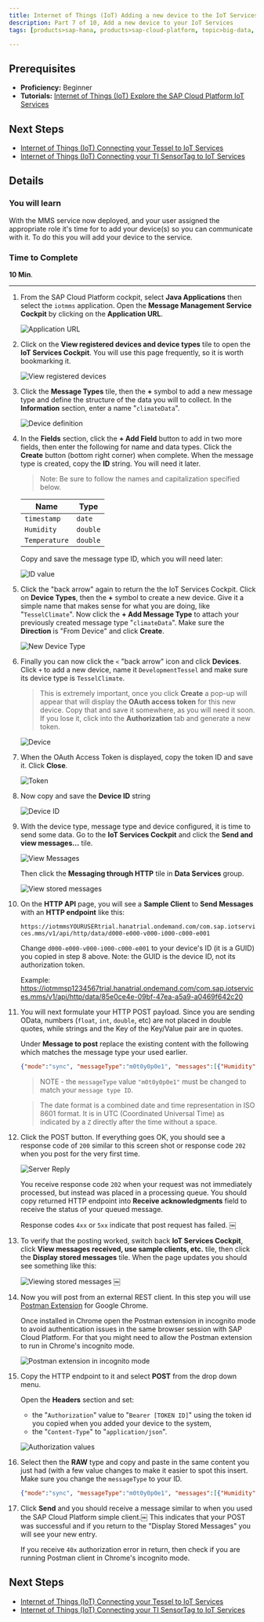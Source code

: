 ```yaml
---
title: Internet of Things (IoT) Adding a new device to the IoT Services
description: Part 7 of 10, Add a new device to your IoT Services
tags: [products>sap-hana, products>sap-cloud-platform, topic>big-data, topic>internet-of-things, tutorial>beginner ]

---
```


## Prerequisites  
 - **Proficiency:** Beginner
 - **Tutorials:** [Internet of Things (IoT) Explore the SAP Cloud Platform IoT Services](http://www.sap.com/developer/tutorials/iot-part6-hcp-services.html)


## Next Steps
- [Internet of Things (IoT) Connecting your Tessel to IoT Services](http://www.sap.com/developer/tutorials/iot-part8-hcp-services-tessel.html)
- [Internet of Things (IoT) Connecting your TI SensorTag to IoT Services](http://www.sap.com/developer/tutorials/iot-part11-hcp-services-ti.html)

## Details
### You will learn  
With the MMS service now deployed, and your user assigned the appropriate role it's time for to add your device(s) so you can communicate with it. To do this you will add your device to the service.

### Time to Complete
**10 Min**.

---

1. From the SAP Cloud Platform cockpit, select **Java Applications** then select the `iotmms` application. Open the **Message Management Service Cockpit** by clicking on the **Application URL**.

    ![Application URL](p7_1.png)

2. Click on the **View registered devices and device types** tile to open the **IoT Services Cockpit**. You will use this page frequently, so it is worth bookmarking it.

    ![View registered devices](p7_2.png)

3. Click the **Message Types** tile, then the **+** symbol to add a new message type and define the structure of the data you will to collect. In the **Information** section, enter a name "`climateData`".

    ![Device definition](p7_4.png)

4. In the **Fields** section, click the **+ Add Field** button to add in two more fields, then enter the following for name and data types. Click the **Create** button (bottom right corner) when complete. When the message type is created, copy the **ID** string. You will need it later.

    > Note: Be sure to follow the names and capitalization specified below.

    Name            | Type
    --------------- | -------------
    `timestamp`     | `date`
    `Humidity`      | `double`
    `Temperature`   | `double`

    Copy and save the message type ID, which you will need later:

    ![ID value](p7_5b.png)

5. Click the "back arrow" again to return the the IoT Services Cockpit. Click on **Device Types**, then the **+** symbol to create a new device. Give it a simple name that makes sense for what you are doing, like "`TesselClimate`". Now click the  **+ Add Message Type** to attach your previously created message type "`climateData`". Make sure the **Direction** is "From Device" and click **Create**.

    ![New Device Type](p7_3.png)

6. Finally you can now click the `<` "back arrow" icon and click **Devices**. Click `+` to add a new device, name it `DevelopmentTessel` and make sure its device type is `TesselClimate`.

    > This is extremely important, once you click **Create** a pop-up will appear that will display the **OAuth access token** for this new device. Copy that and save it somewhere, as you will need it soon.  If you lose it, click into the **Authorization** tab and generate a new token.

    ![Device](p7_6.png)

7. When the OAuth Access Token is displayed, copy the token ID and save it. Click **Close**.

    ![Token](p7_7.png)

8. Now copy and save the **Device ID** string

    ![Device ID](p7_8.png)

9. With the device type, message type and device configured, it is time to send some data. Go to the **IoT Services Cockpit** and click the **Send and view messages...** tile.

    ![View Messages](p7_9a.png)

    Then click the **Messaging through HTTP** tile in **Data Services** group.

    ![View stored messages](p7_9b.png)

10. On the **HTTP API** page, you will see a **Sample Client** to **Send Messages** with an **HTTP endpoint** like this:

    `https://iotmmsYOURUSERtrial.hanatrial.ondemand.com/com.sap.iotservices.mms/v1/api/http/data/d000-e000-v000-i000-c000-e001`

    Change `d000-e000-v000-i000-c000-e001` to your device's ID (it is a GUID) you copied in step 8 above. Note: the GUID is the device ID, not its authorization token.

    Example: https://iotmmsp1234567trial.hanatrial.ondemand.com/com.sap.iotservices.mms/v1/api/http/data/85e0ce4e-09bf-47ea-a5a9-a0469f642c20

11. You will next formulate your HTTP POST payload. Since you are sending OData, numbers (`float`, `int`, `double`, etc) are not placed in double quotes, while strings and the Key of the Key/Value pair are in quotes.

    Under **Message to post** replace the existing content with the following which matches the message type your used earlier.

    ```json
    {"mode":"sync", "messageType":"m0t0y0p0e1", "messages":[{"Humidity":25.7, "Temperature": 21.5, "timestamp":"2016-11-15T08:45:37.930Z"}]}
    ```

    > NOTE - the `messageType` value `"m0t0y0p0e1"` must be changed to match your `message type ID`.

    > The date format is a combined date and time representation in ISO 8601 format. It is in UTC (Coordinated Universal Time) as indicated by a `Z` directly after the time without a space.

12. Click the POST button. If everything goes OK, you should see a response code of `200` similar to this screen shot or response code `202` when you post for the very first time.

    ![Server Reply](p7_12.png)

    You receive response code `202` when your request was not immediately processed, but instead was placed in a processing queue. You should copy returned HTTP endpoint into **Receive acknowledgments** field to receive the status of your queued message.

    Response codes `4xx` or `5xx` indicate that post request has failed.
￼
13. To verify that the posting worked, switch back **IoT Services Cockpit**, click **View messages received, use sample clients, etc.** tile, then click the **Display stored messages** tile. When the page updates you should see something like this:

    ![Viewing stored messages](p7_13.png)
￼

14. Now you will post from an external REST client. In this step you will use [Postman Extension](https://chrome.google.com/webstore/detail/postman/fhbjgbiflinjbdggehcddcbncdddomop) for Google Chrome.

    Once installed in Chrome open the Postman extension in incognito mode to avoid authentication issues in the same browser session with SAP Cloud Platform. For that you might need to allow the Postman extension to run in Chrome's incognito mode.

    ![Postman extension in incognito mode](p7_14v.png)

15. Copy the HTTP endpoint to it and select **POST** from the drop down menu.

    Open the **Headers** section and set:

    - the "`Authorization`" value to "`Bearer [TOKEN ID]`" using the token id you copied when you added your device to the system,
    - the "`Content-Type`" to "`application/json`".

    ![Authorization values](p7_15v.png)

16. Select then the **RAW** type and copy and paste in the same content you just had (with a few value changes to make it easier to spot this insert. Make sure you change the `messageType` to your ID.

    ```json
    {"mode":"sync", "messageType":"m0t0y0p0e1", "messages":[{"Humidity":25.8, "Temperature": 21.6, "timestamp":"2016-11-15T08:46:37.930Z"}]}
    ```

17. Click **Send** and you should receive a message similar to when you used the SAP Cloud Platform simple client.￼ This indicates that your POST was successful and if you return to the "Display Stored Messages" you will see your new entry.

    If you receive `40x` authorization error in return, then check if you are running Postman client in Chrome's incognito mode.

## Next Steps
 - [Internet of Things (IoT) Connecting your Tessel to IoT Services](http://www.sap.com/developer/tutorials/iot-part8-hcp-services-tessel.html)
 - [Internet of Things (IoT) Connecting your TI SensorTag to IoT Services](http://www.sap.com/developer/tutorials/iot-part11-hcp-services-ti.html)
